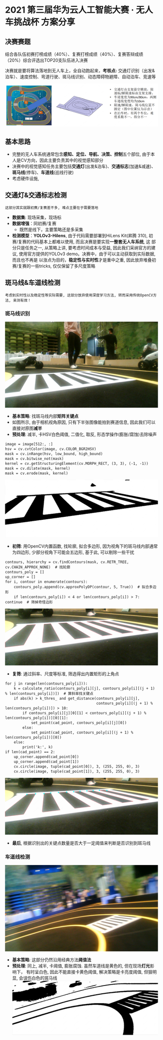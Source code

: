 # 2021 第三届华为云人工智能大赛 · 无人车挑战杯 方案分享
## 决赛赛题
结合各队伍初赛打榜成绩（40%）、复赛打榜成绩（40%）、复赛答辩成绩（20%）综合评选出TOP20支队伍进入决赛

决赛就是要将算法落地到无人车上，全自动跑起来，**考核点:** 交通灯识别（出发&泊车）、速度控制、弯道行驶、斑马线识别、动态障碍物避障、自动泊车、竞速等

![rule](./figs/rule.png)

## 基本思路
+ 完整的无人车系统通常包含**感知、定位、导航、决策、控制**五个部位, 由于本人是CV方向，因此主要负责其中的视觉感知部分
+ 决赛中的视觉感知任务主要包括**交通灯**(出发&泊车)、**交通标志**(加速&减速)、**斑马线**(停车)、**车道线**(巡线行驶)
+ 考虑硬件设施,
## 交通灯&交通标志检测
`这部分其实就跟初赛/复赛差不多, 难点主要在于需要落地`
+ **数据集**: 现场采集，现场标
+ **数据增强**：同初赛/复赛
    + 既然是线下，主要策略还是多采集
+ **检测模型**：**YOLOv3-Hilens**, 由于代码需要部署到HiLens Kit(昇腾 310), 初赛/复赛的代码基本上都难以使用, 而且决赛是要实现**一整套无人车系统**, 这
部分只是任务之一, 从策略上讲, 要考虑时间成本与受益, 因此我们采纳官方的建议, 使用官方提供的YOLOv3 demo。决赛中，由于可以主动获取到实际数据, 而且也不再是
以涨点为目的，**稳定性与实时性**才是重中之重, 因此放弃堆叠初赛/复赛的一些tricks, 仅仅保留了多尺度策略

## 斑马线&车道线检测
`考虑到实时性以及稳定性等实际需要, 这部分放弃使用深度学习方法, 转而采用传统OpenCV方法, 亲测有效！`
### 斑马线识别
![示图](./figs/pedestrian.png)
+ **基本策略**: 找斑马线内部**矩阵关键点**
+ 如图所示, 由于相机视角原因, 只有下半张图像能拍到赛道信息, 因此我们可以直接对原图**减半**
+ **预处理**: 减半, 卡HSV白色阈值, 二值化, 取反, 形态学操作(膨胀/腐蚀)去除噪声
```
image = image[512:, :]
hsv = cv.cvtColor(image, cv.COLOR_BGR2HSV)
mask = cv.inRange(hsv, low_bound, high_bound)
mask = cv.bitwise_not(mask)
kernel = cv.getStructuringElement(cv.MORPH_RECT, (3, 3), (-1, -1))
mask = cv.dilate(mask, kernel)
mask = cv.erode(mask, kernel)
```
![preprocess](./figs/preprocess.png)
+ **初筛**: 用OpenCV内置函数, 找轮廓, 拟合多边形, 因为视角下的斑马线内部通常为四边形, 少部分视角下可能会五边形, 基于此, 
可以剔除一些干扰
```
contours, hierarchy = cv.findContours(mask, cv.RETR_TREE, cv.CHAIN_APPROX_NONE)  # 找轮廓
contours_poly = []
up_corner = []
for i, contour in enumerate(contours):
    contours_poly.append(cv.approxPolyDP(contour, 5, True))  # 拟合多边形
    if len(contours_poly[i]) < 4 or len(contours_poly[i]) > 7: continue  # 筛掉奇怪边形
```
![polygon](./figs/polygon.png)
+ **复筛**: 通过斜率、尺度等标准, 筛选得出内置矩形的上角点
```
for j in range(len(contours_poly[i])):
    k = calculate_ratio(contours_poly[i][j], contours_poly[i][(j + 1) % len(contours_poly[i])])  # 算斜率找关键点
    if abs(k) > k_thres_ and get_distance(contours_poly[i][j],
                                          contours_poly[i][(j + 1) % len(contours_poly[i])]) > 10:
        if contours_poly[i][j][0][1] < contours_poly[i][(j + 1) % len(contours_poly[i])][0][1]:
            set_point(cad_point, contours_poly[i][j][0])
        else:
            set_point(cad_point, contours_poly[i][(j + 1) % len(contours_poly[i])][0])
    else:
        print('k:', k)
if len(cad_point) == 2:
    up_corner.append(cad_point[0])
    up_corner.append(cad_point[1])
    cv.circle(image, tuple(cad_point[0]), 3, (255, 255, 0), 3)
    cv.circle(image, tuple(cad_point[1]), 3, (255, 255, 0), 3)
```
![corner](./figs/corner.png)
+ **最后**, 根据识别出的关键点数量是否大于一定阈值来判断是否识别到斑马线

### 车道线检测
![car_line](./OpenCV/pictures/car_line.png)
+ **基本策略**: 这部分仍然沿用经典方法**阈值法**
+ **预处理**: 同上, 减半, 卡阈值, 膨胀腐蚀. 虽然车道线是黄色的, 但在现场**灯光**影响下，
有时呈白色, 因此不能直接卡黄色阈值, 解决策略是卡亮度阈值, 但狠明显, 会误伤白色的斑马线
![sight](./figs/sight.png)